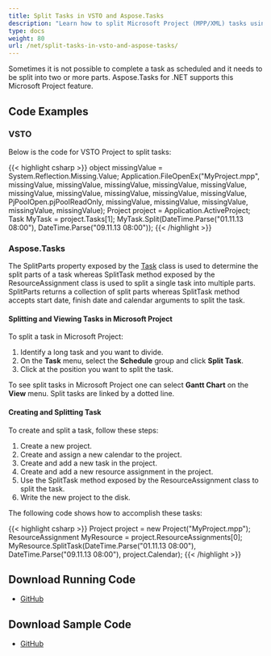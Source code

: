 ```yaml
---
title: Split Tasks in VSTO and Aspose.Tasks
description: "Learn how to split Microsoft Project (MPP/XML) tasks using Aspose.Tasks for .NET in comparison with VSTO."
type: docs
weight: 80
url: /net/split-tasks-in-vsto-and-aspose-tasks/
---
```


Sometimes it is not possible to complete a task as scheduled and it needs to be split into two or more parts. Aspose.Tasks for .NET supports this Microsoft Project feature.

## **Code Examples**

### **VSTO**
Below is the code for VSTO Project to split tasks:

{{< highlight csharp >}}
object missingValue = System.Reflection.Missing.Value;
Application.FileOpenEx("MyProject.mpp",
   missingValue, missingValue, missingValue, missingValue,
   missingValue, missingValue, missingValue, missingValue,
   missingValue, missingValue, PjPoolOpen.pjPoolReadOnly,
   missingValue, missingValue, missingValue, missingValue,
   missingValue);
Project project = Application.ActiveProject;
Task MyTask = project.Tasks[1];
MyTask.Split(DateTime.Parse("01.11.13 08:00"), DateTime.Parse("09.11.13 08:00"));
{{< /highlight >}}

### **Aspose.Tasks**
The SplitParts property exposed by the [Task](https://reference.aspose.com/tasks/net/aspose.tasks/task) class is used to determine the split parts of a task whereas SplitTask method exposed by the ResourceAssignment class is used to split a single task into multiple parts. SplitParts returns a collection of split parts whereas SplitTask method accepts start date, finish date and calendar arguments to split the task.

#### **Splitting and Viewing Tasks in Microsoft Project**
To split a task in Microsoft Project:

1. Identify a long task and you want to divide.
2. On the **Task** menu, select the **Schedule** group and click **Split Task**.
3. Click at the position you want to split the task.

To see split tasks in Microsoft Project one can select **Gantt Chart** on the **View** menu.  Split tasks are linked by a dotted line.

#### **Creating and Splitting Task**
To create and split a task, follow these steps:

1. Create a new project.
2. Create and assign a new calendar to the project.
3. Create and add a new task in the project.
4. Create and add a new resource assignment in the project.
5. Use the SplitTask method exposed by the ResourceAssignment class to split the task.
6. Write the new project to the disk.

The following code shows how to accomplish these tasks:

{{< highlight csharp >}}
Project project = new Project("MyProject.mpp");
ResourceAssignment MyResource = project.ResourceAssignments[0];
MyResource.SplitTask(DateTime.Parse("01.11.13 08:00"), DateTime.Parse("09.11.13 08:00"), project.Calendar);
{{< /highlight >}}

## **Download Running Code**
- [GitHub](https://github.com/aspose-tasks/Aspose.Tasks-for-.NET/tree/master/Plugins/Aspose.Tasks%20Vs%20VSTO/Code%20Comparison/Split%20Task)

## **Download Sample Code**
- [GitHub](https://github.com/aspose-tasks/Aspose.Tasks-for-.NET/releases/tag/AsposeTaskNETVsVSTOProjectv1.1)

